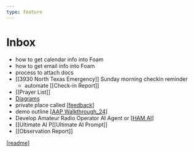 ```yaml
---
type: feature
---
```


# Inbox

- how to get calendar info into Foam
- how to get email info into Foam
- process to attach docs
- [[3930 North Texas Emergency]] Sunday morning checkin reminder
  - automate [[Check-in Report]]
- [[Prayer List]]
- [Diagrams](https://foambubble.github.io/foam/user/recipes/diagrams-in-markdown)
- private place called [[feedback]]
- demo outline [[AAP Walkthrough_24]]
- Develop Amateur Radio Operator AI Agent or [[HAM AI]]
- [[Ultimate AI P[[Ultimate AI Prompt]]
- [[Observation Report]]

[[readme]]


[//begin]: # "Autogenerated link references for markdown compatibility"
[feedback]: private/feedback.md "feedback"
[AAP Walkthrough_24]: <Demos/AAP Walkthrough_24.md> "AAP Walkthrough_24"
[HAM AI]: <Ideas/HAM AI.md> "HAM AI"
[readme]: readme.md "Second Brain"
[//end]: # "Autogenerated link references"
